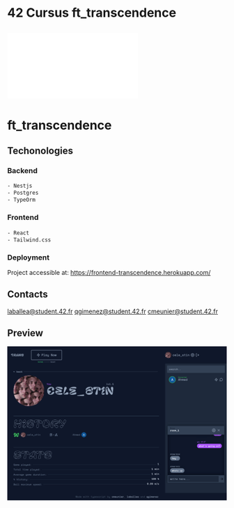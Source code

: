 # 42 Cursus ft_transcendence

![Subject](./en.subject.pdf)
---

ft_transcendence
===============

## Techonologies


### Backend
	- Nestjs
	- Postgres
	- TypeOrm
	
### Frontend
	- React
	- Tailwind.css
	
### Deployment
Project accessible at: https://frontend-transcendence.herokuapp.com/

## Contacts
laballea@student.42.fr 
qgimenez@student.42.fr 
cmeunier@student.42.fr 

## Preview
![](github/previews/screenshot_ft_trans_1.png)